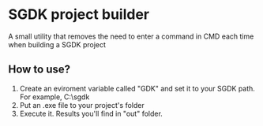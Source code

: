 # SGDK project builder
A small utility  that removes the need to enter a command in CMD each time when building a SGDK project

## How to use?

1) Create an eviroment variable called "GDK" and set it to your SGDK path. For example, C:\sgdk
2) Put an .exe file to your project's folder
3) Execute it. Results you'll find in "out" folder. 
